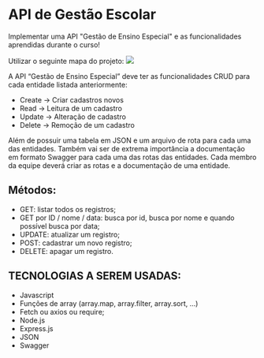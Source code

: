 # API de Gestão Escolar

Implementar uma API "Gestão de Ensino Especial" e as funcionalidades aprendidas durante o curso!

Utilizar o seguinte mapa do projeto:
<img src="./img/mapa.png">

A API “Gestão de Ensino Especial” deve ter as funcionalidades CRUD
para cada entidade listada anteriormente:
- Create → Criar cadastros novos
- Read → Leitura de um cadastro
- Update → Alteração de cadastro
- Delete → Remoção de um cadastro

Além de possuir uma tabela em JSON e um arquivo de rota para cada
uma das entidades.
Também vai ser de extrema importância a documentação em formato
Swagger para cada uma das rotas das entidades.
Cada membro da equipe deverá criar as rotas e a documentação de
uma entidade.

## Métodos:
- GET: listar todos os registros;
- GET por ID / nome / data: busca por id, busca por nome e quando possível busca por data;
- UPDATE: atualizar um registro;
- POST: cadastrar um novo registro;
- DELETE: apagar um registro.

## TECNOLOGIAS A SEREM USADAS:
- Javascript
- Funções de array (array.map, array.filter, array.sort, ...)
- Fetch ou axios ou require;
- Node.js
- Express.js
- JSON
- Swagger

